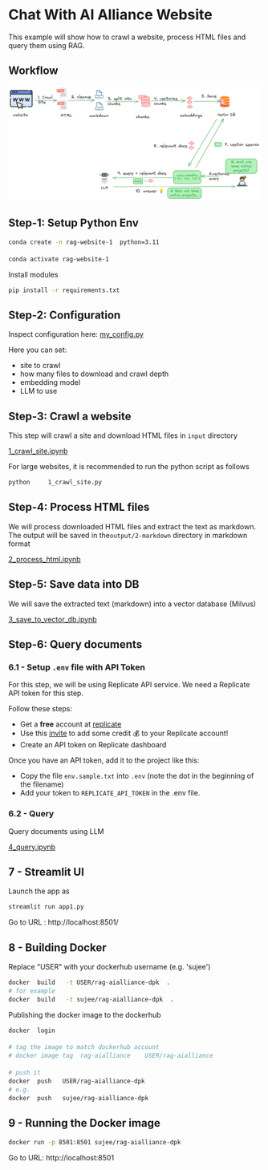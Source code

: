 # Chat With AI Alliance Website

This example will show how to crawl a website, process HTML files and query them using RAG.

## Workflow

![](../media/rag-website-1.png)

## Step-1: Setup Python Env

```bash
conda create -n rag-website-1  python=3.11

conda activate rag-website-1
```

Install modules

```bash
pip install -r requirements.txt 
```


## Step-2: Configuration

Inspect configuration here: [my_config.py](my_config.py)

Here you can set:

- site to crawl
- how many files to download and crawl depth
- embedding model
- LLM to use

## Step-3: Crawl a website

This step will crawl a site and download HTML files in `input` directory

[1_crawl_site.ipynb](1_crawl_site.ipynb)

For large websites, it is recommended to run the python script as follows

```bash
python     1_crawl_site.py
```


## Step-4: Process HTML files

We will process downloaded HTML files and extract the text as markdown.  The output will be saved in the`output/2-markdown` directory in markdown format

[2_process_html.ipynb](2_process_html.ipynb)

## Step-5: Save data into DB

We will save the extracted text (markdown) into a vector database (Milvus)

[3_save_to_vector_db.ipynb](3_save_to_vector_db.ipynb)

## Step-6: Query documents

### 6.1 - Setup `.env` file with API Token

For this step, we will be using Replicate API service.  We need a Replicate API token for this step.

Follow these steps:

- Get a **free** account at [replicate](https://replicate.com/home)
- Use this [invite](https://replicate.com/invites/a8717bfe-2f3d-4a52-88ed-1356231cdf03) to add some credit  💰  to your Replicate account!
- Create an API token on Replicate dashboard

Once you have an API token, add it to the project like this:

- Copy the file `env.sample.txt` into `.env`  (note the dot in the beginning of the filename)
- Add your token to `REPLICATE_API_TOKEN` in the .env file.

### 6.2 - Query

Query documents using LLM

[4_query.ipynb](4_query.ipynb)

## 7 - Streamlit UI

Launch the app as

```bash
streamlit run app1.py
```

Go to URL : http://localhost:8501/

## 8 - Building Docker

Replace "USER" with your dockerhub username (e.g. 'sujee')

```bash
docker  build   -t USER/rag-aialliance-dpk  .
# for example
docker  build   -t sujee/rag-aialliance-dpk  .
```

Publishing the docker image to the dockerhub

```bash
docker  login 

# tag the image to match dockerhub account
# docker image tag  rag-aialliance    USER/rag-aialliance

# push it
docker  push   USER/rag-aialliance-dpk
# e.g.
docker  push   sujee/rag-aialliance-dpk
```

## 9 - Running the Docker image

```bash
docker run -p 8501:8501 sujee/rag-aialliance-dpk
```

Go to URL:  http://localhost:8501
